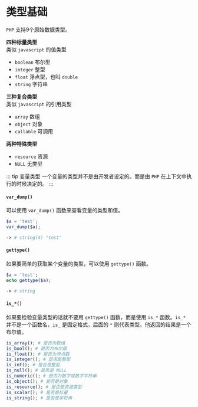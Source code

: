 # 类型基础
`PHP` 支持9个原始数据类型。

**四种标量类型** <br />
类似 `javascript` 的值类型
- `boolean` 布尔型
- `integer` 整型
- `float` 浮点型，也叫 `double`
- `string` 字符串

**三种复合类型** <br />
类似 `javascript` 的引用类型
- `array` 数组
- `object` 对象
- `callable` 可调用

**两种特殊类型**
- `resource` 资源
- `NULL` 无类型

::: tip 变量类型
一个变量的类型并不是由开发者设定的。而是由 `PHP` 在上下文中执行的时候决定的。
:::
<br />

#### `var_dump()`
可以使用 `var_dump()` 函数来查看变量的类型和值。
```php
$a = 'test';
var_dump($a);

-> # string(4) "test"
```

#### `gettype()`
如果要简单的获取某个变量的类型，可以使用 `gettype()` 函数。
```php
$a = 'test';
echo gettype($a);

-> # string
```

#### `is_*()`
如果要检验变量类型的话就不要用 `gettype()` 函数，而是使用 `is_*` 函数。`is_*` 并不是一个函数名，`is_` 是固定格式，后面的 `*` 则代表类型。他返回的结果是一个布尔值。
```php
is_array(); # 是否为数组
is_bool(); # 是否为布尔值
is_float(); # 是否为浮点数
is_integer(); # 是否是整型
is_int(); # 是否是整型
is_null(); # 是否是 NULL
is_numeric(); # 是否为数字或数字字符串
is_object(); # 是否是对象
is_resource(); # 是否是资源类型
is_scalar(); # 是否是标量
is_string(); # 是否是字符串
```